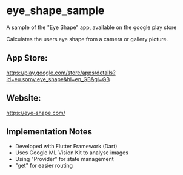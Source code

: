 # eye_shape_sample
A sample of the "Eye Shape" app, available on the google play store

Calculates the users eye shape from a camera or gallery picture. 

## App Store:
https://play.google.com/store/apps/details?id=eu.somy.eye_shape&hl=en_GB&gl=GB

## Website:
https://eye-shape.com/

## Implementation Notes

- Developed with Flutter Framework (Dart)
- Uses Google ML Vision Kit to analyse images
- Using "Provider" for state management
- "get" for easier routing
